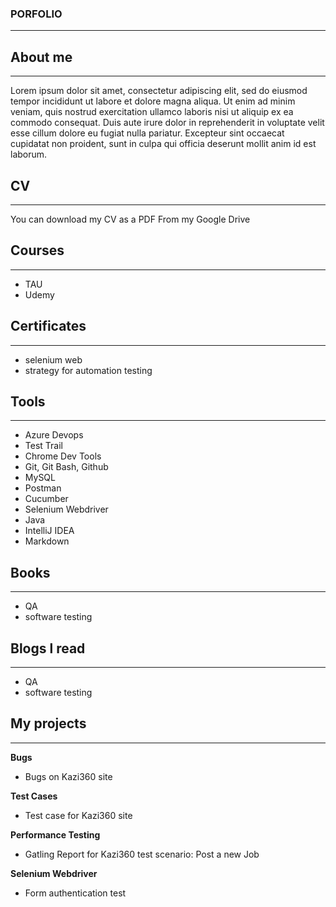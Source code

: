 ### PORFOLIO
---------------------------------------------------------
## About me
---------------------------------------------------------
Lorem ipsum dolor sit amet, consectetur adipiscing elit, sed do eiusmod tempor incididunt ut labore et dolore magna aliqua. Ut enim ad minim veniam, quis nostrud exercitation ullamco laboris nisi ut aliquip ex ea commodo consequat. Duis aute irure dolor in reprehenderit in voluptate velit esse cillum dolore eu fugiat nulla pariatur. Excepteur sint occaecat cupidatat non proident, sunt in culpa qui officia deserunt mollit anim id est laborum.

## CV
---------------------------------------------------------
You can download my CV as a PDF From my Google Drive

## Courses
--------------------------------------------------------
- TAU
- Udemy

## Certificates
---------------------------------------------------------
- selenium web
- strategy for automation testing

## Tools
--------------------------------------------------------
- Azure Devops
- Test Trail
- Chrome Dev Tools
- Git, Git Bash, Github
- MySQL
- Postman
- Cucumber
- Selenium Webdriver
- Java
- IntelliJ IDEA
- Markdown

## Books
---------------------------------------------------------
- QA 
- software testing

## Blogs l read
---------------------------------------------------------
- QA 
- software testing

## My projects
--------------------------------------------------------
**Bugs**
- Bugs on Kazi360 site

**Test Cases**
- Test case for Kazi360 site

**Performance Testing**
- Gatling Report for Kazi360 test scenario: Post a new Job

**Selenium Webdriver**
- Form authentication test